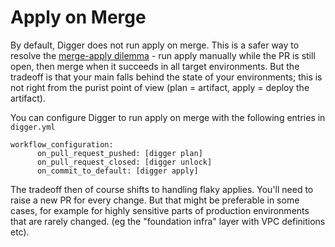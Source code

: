 # Apply on Merge

By default, Digger does not run apply on merge. This is a safer way to resolve the [merge-apply dilemma](https://itnext.io/pains-in-terraform-collaboration-249a56b4534e) - run apply manually while the PR is still open, then merge when it succeeds in all target environments. But the tradeoff is that your main falls behind the state of your environments; this is not right from the purist point of view (plan = artifact, apply = deploy the artifact).

You can configure Digger to run apply on merge with the following entries in `digger.yml`

```
workflow_configuration:
      on_pull_request_pushed: [digger plan]
      on_pull_request_closed: [digger unlock]
      on_commit_to_default: [digger apply]
```

The tradeoff then of course shifts to handling flaky applies. You'll need to raise a new PR for every change. But that might be preferable in some cases, for example for highly sensitive parts of production environments that are rarely changed. (eg the "foundation infra" layer with VPC definitions etc).
